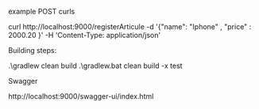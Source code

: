 example POST curls

curl http://localhost:9000/registerArticule -d '{"name": "Iphone" , "price" : 2000.20 }' -H 'Content-Type: application/json'

Building steps: 

.\gradlew clean build
.\gradlew.bat clean build -x test



Swagger 

http://localhost:9000/swagger-ui/index.html
